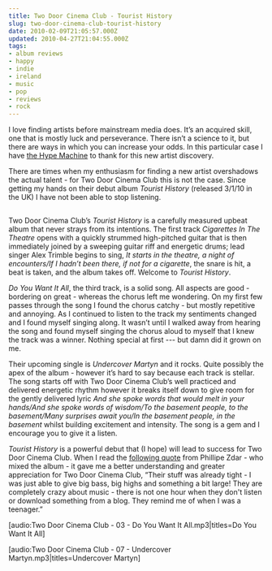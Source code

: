 ```yaml
---
title: Two Door Cinema Club - Tourist History
slug: two-door-cinema-club-tourist-history
date: 2010-02-09T21:05:57.000Z
updated: 2010-04-27T21:04:55.000Z
tags:
- album reviews
- happy
- indie
- ireland
- music
- pop
- reviews
- rock
---
```


I love finding artists before mainstream media does.  It’s an acquired skill, one that is mostly luck and perseverance.  There isn’t a science to it, but there are ways in which you can increase your odds.  In this particular case I have <a href="http://hypem.com/">the Hype Machine</a> to thank for this new artist discovery.

There are times when my enthusiasm for finding a new artist overshadows the actual talent - for Two Door Cinema Club this is not the case.  Since getting my hands on their debut album <em>Tourist History</em> (released 3/1/10 in the UK) I have not been able to stop listening.
<p style="text-align: center;"><a href="http://www.amazon.com/gp/product/B0030W1LDU?ie=UTF8&amp;tag=harwol-20&amp;linkCode=as2&amp;camp=1789&amp;creative=9325&amp;creativeASIN=B0030W1LDU"><img class="aligncenter" src="http://ecx.images-amazon.com/images/I/416W5z-NZDL._SL500_AA240_.jpg" border="0" alt="" /></a><img style="border: none !important; margin: 0px !important;" src="http://www.assoc-amazon.com/e/ir?t=harwol-20&amp;l=as2&amp;o=1&amp;a=B0030W1LDU" border="0" alt="" width="1" height="1" /></p>
<!--more-->

Two Door Cinema Club’s <em>Tourist History</em> is a carefully measured upbeat album that never strays from its intentions.  The first track <em>Cigarettes In The Theatre</em> opens with a quickly strummed high-pitched guitar that is then immediately joined by a sweeping guitar riff and energetic drums; lead singer Alex Trimble begins to sing, <em>It starts in the theatre, a night of encounters/If I hadn’t been there, if not for a cigarette</em>, the snare is hit, a beat is taken, and the album takes off.  Welcome to <em>Tourist History</em>.

<em>Do You Want It All</em>, the third track, is a solid song.  All aspects are good - bordering on great - whereas the chorus left me wondering.  On my first few passes through the song I found the chorus catchy - but mostly repetitive and annoying.  As I continued to listen to the track my sentiments changed and I found myself singing along.  It wasn’t until I walked away from hearing the song and found myself singing the chorus aloud to myself that I knew the track was a winner.  Nothing special at first --- but damn did it grown on me.

Their upcoming single is <em>Undercover Martyn</em> and it rocks.  Quite possibly the apex of the album - however it’s hard to say because each track is stellar.  The song starts off with Two Door Cinema Club’s well practiced and delivered energetic rhythm however it breaks itself down to give room for the gently delivered lyric <em>And she spoke words that would melt in your hands/And she spoke words of wisdom/To the basement people, to the basement/Many surprises await you/In the basement people, in the basement</em> whilst building excitement and intensity.  The song is a gem and I encourage you to give it a listen.

<em>Tourist History</em> is a powerful debut that (I hope) will lead to success for Two Door Cinema Club.  When I read the <a href="http://en.wikipedia.org/wiki/Tourist_History">following quote</a> from Phillipe Zdar - who mixed the album - it gave me a better understanding and greater appreciation for Two Door Cinema Club, “Their stuff was already tight - I was just able to give big bass, big highs and something a bit large! They are completely crazy about music - there is not one hour when they don't listen or download something from a blog. They remind me of when I was a teenager.”

[audio:Two Door Cinema Club - 03 - Do You Want It All.mp3|titles=Do You Want It All]

[audio:Two Door Cinema Club - 07 - Undercover Martyn.mp3|titles=Undercover Martyn]
<object classid="clsid:d27cdb6e-ae6d-11cf-96b8-444553540000" width="500" height="315" codebase="http://download.macromedia.com/pub/shockwave/cabs/flash/swflash.cab#version=6,0,40,0"><param name="allowFullScreen" value="true" /><param name="allowscriptaccess" value="always" /><param name="src" value="http://www.youtube.com/v/LLK4oaXUuLg&amp;hl=en_US&amp;fs=1&amp;rel=0&amp;border=1" /><param name="allowfullscreen" value="true" /><embed type="application/x-shockwave-flash" width="500" height="315" src="http://www.youtube.com/v/LLK4oaXUuLg&amp;hl=en_US&amp;fs=1&amp;rel=0&amp;border=1" allowscriptaccess="always" allowfullscreen="true"></embed></object>
